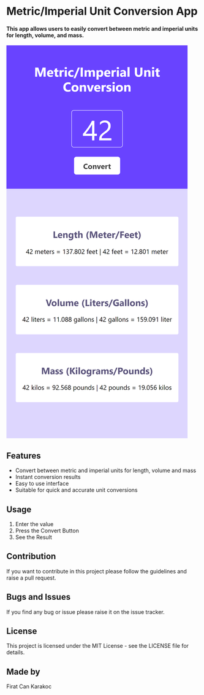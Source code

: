 # Metric/Imperial Unit Conversion App

#### This app allows users to easily convert between metric and imperial units for length, volume, and mass.
![User Screen](/Unit%20Conversion%20Mobile%20Screen.png "Metric and Imperial Unit Conversion App")
## Features
- Convert between metric and imperial units for length, volume and mass
- Instant conversion results
- Easy to use interface
- Suitable for quick and accurate unit conversions

## Usage
1. Enter the value
2. Press the Convert Button
3. See the Result

## Contribution
If you want to contribute in this project please follow the guidelines and raise a pull request.

## Bugs and Issues
If you find any bug or issue please raise it on the issue tracker.

## License
This project is licensed under the MIT License - see the LICENSE file for details.

## Made by
Firat Can Karakoc
